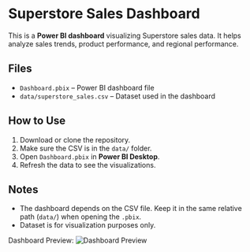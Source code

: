 # Superstore Sales Dashboard

This is a **Power BI dashboard** visualizing Superstore sales data. It helps analyze sales trends, product performance, and regional performance.

## Files

- `Dashboard.pbix` – Power BI dashboard file  
- `data/superstore_sales.csv` – Dataset used in the dashboard  

## How to Use

1. Download or clone the repository.  
2. Make sure the CSV is in the `data/` folder.  
3. Open `Dashboard.pbix` in **Power BI Desktop**.  
4. Refresh the data to see the visualizations.  

## Notes

- The dashboard depends on the CSV file. Keep it in the same relative path (`data/`) when opening the `.pbix`.
- Dataset is for visualization purposes only.

Dashboard Preview:
![Dashboard Preview](images/dashboard.png)
